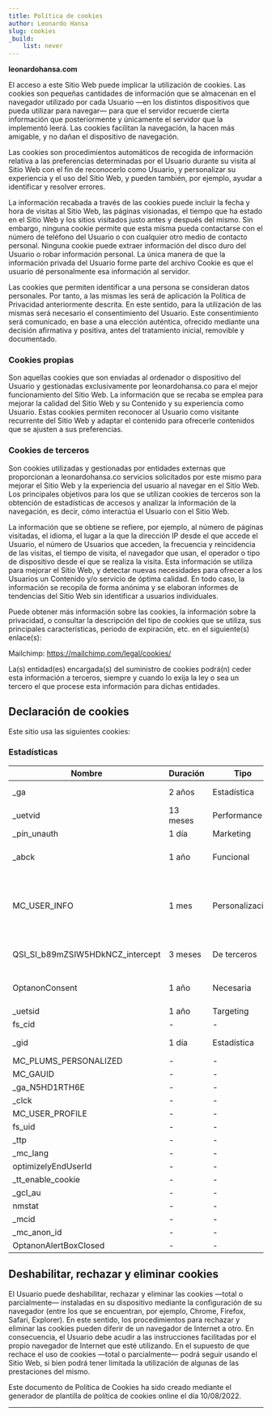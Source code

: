 ```yaml
---
title: Política de cookies
author: Leonardo Hansa
slug: cookies
_build:
    list: never
---
```


**leonardohansa.com**

El acceso a este Sitio Web puede implicar la utilización de cookies. Las cookies son pequeñas cantidades de información que se almacenan en el navegador utilizado por cada Usuario —en los distintos dispositivos que pueda utilizar para navegar— para que el servidor recuerde cierta información que posteriormente y únicamente el servidor que la implementó leerá. Las cookies facilitan la navegación, la hacen más amigable, y no dañan el dispositivo de navegación.

Las cookies son procedimientos automáticos de recogida de información relativa a las preferencias determinadas por el Usuario durante su visita al Sitio Web con el fin de reconocerlo como Usuario, y personalizar su experiencia y el uso del Sitio Web, y pueden también, por ejemplo, ayudar a identificar y resolver errores.

La información recabada a través de las cookies puede incluir la fecha y hora de visitas al Sitio Web, las páginas visionadas, el tiempo que ha estado en el Sitio Web y los sitios visitados justo antes y después del mismo. Sin embargo, ninguna cookie permite que esta misma pueda contactarse con el número de teléfono del Usuario o con cualquier otro medio de contacto personal. Ninguna cookie puede extraer información del disco duro del Usuario o robar información personal. La única manera de que la información privada del Usuario forme parte del archivo Cookie es que el usuario dé personalmente esa información al servidor.

Las cookies que permiten identificar a una persona se consideran datos personales. Por tanto, a las mismas les será de aplicación la Política de Privacidad anteriormente descrita. En este sentido, para la utilización de las mismas será necesario el consentimiento del Usuario. Este consentimiento será comunicado, en base a una elección auténtica, ofrecido mediante una decisión afirmativa y positiva, antes del tratamiento inicial, removible y documentado.

### Cookies propias
Son aquellas cookies que son enviadas al ordenador o dispositivo del Usuario y gestionadas exclusivamente por leonardohansa.co para el mejor funcionamiento del Sitio Web. La información que se recaba se emplea para mejorar la calidad del Sitio Web y su Contenido y su experiencia como Usuario. Estas cookies permiten reconocer al Usuario como visitante recurrente del Sitio Web y adaptar el contenido para ofrecerle contenidos que se ajusten a sus preferencias.

### Cookies de terceros
Son cookies utilizadas y gestionadas por entidades externas que proporcionan a leonardohansa.co servicios solicitados por este mismo para mejorar el Sitio Web y la experiencia del usuario al navegar en el Sitio Web. Los principales objetivos para los que se utilizan cookies de terceros son la obtención de estadísticas de accesos y analizar la información de la navegación, es decir, cómo interactúa el Usuario con el Sitio Web.

La información que se obtiene se refiere, por ejemplo, al número de páginas visitadas, el idioma, el lugar a la que la dirección IP desde el que accede el Usuario, el número de Usuarios que acceden, la frecuencia y reincidencia de las visitas, el tiempo de visita, el navegador que usan, el operador o tipo de dispositivo desde el que se realiza la visita. Esta información se utiliza para mejorar el Sitio Web, y detectar nuevas necesidades para ofrecer a los Usuarios un Contenido y/o servicio de óptima calidad. En todo caso, la información se recopila de forma anónima y se elaboran informes de tendencias del Sitio Web sin identificar a usuarios individuales.

Puede obtener más información sobre las cookies, la información sobre la privacidad, o consultar la descripción del tipo de cookies que se utiliza, sus principales características, periodo de expiración, etc. en el siguiente(s) enlace(s):

Mailchimp: https://mailchimp.com/legal/cookies/

La(s) entidad(es) encargada(s) del suministro de cookies podrá(n) ceder esta información a terceros, siempre y cuando lo exija la ley o sea un tercero el que procese esta información para dichas entidades.

## Declaración de cookies

Este sitio usa las siguientes cookies:

### Estadísticas

| Nombre      |  Duración | Tipo | Finalidad |
|-------------|----------|------|-----------|
| _ga         | 2 años   | Estadística| Cuenta visitas    |
| _uetvid     | 13 meses  | Performance    |            Seguimiento de visitas |
| _pin_unauth | 1 día     | Marketing    |  Desconocida    |
| _abck  | 1 año | Funcional   | Protección frente a hackers   |
| MC_USER_INFO | 1 mes  | Personalización   | Preferencias del visitante como el correo electrónico de registro          |
| QSI_SI_b89mZSIW5HDkNCZ_intercept | 3 meses   | De terceros| Necesaria para el sitio web |
| OptanonConsent | 1 año  | Necesaria  |   Información sobre cookies   |
| _uetsid | 1 año    | Targeting|      |  Bing la usa para mostrar anuncios relevantes para el usuario     |
| fs_cid |   -   |   -   |     -      |
| _gid |  1 día     |   Estadística   |  Conteo de visitas    |
| MC_PLUMS_PERSONALIZED |   - | -  |   -   |    -  |
| MC_GAUID |    -   |     -      | -|
| _ga_N5HD1RTH6E |    -   |      -|-     |
| _clck |   -    |    -       | -|
| MC_USER_PROFILE |   -   |      -|  -   |
| fs_uid |   -    |     -      |-|
| _ttp |    -   |       -    | -|
| _mc_lang |  -     |     -      |-|
| optimizelyEndUserId |    -   |     -    |-|
| _tt_enable_cookie |     -  |      -     |-|
| _gcl_au |    -   |      -     |-|
| nmstat |    -   |       -    |-|
| _mcid |     -  |        -   |-|
| _mc_anon_id | -     |    -       |-|
| OptanonAlertBoxClosed |     -  |    -       |-|



## Deshabilitar, rechazar y eliminar cookies
El Usuario puede deshabilitar, rechazar y eliminar las cookies —total o parcialmente— instaladas en su dispositivo mediante la configuración de su navegador (entre los que se encuentran, por ejemplo, Chrome, Firefox, Safari, Explorer). En este sentido, los procedimientos para rechazar y eliminar las cookies pueden diferir de un navegador de Internet a otro. En consecuencia, el Usuario debe acudir a las instrucciones facilitadas por el propio navegador de Internet que esté utilizando. En el supuesto de que rechace el uso de cookies —total o parcialmente— podrá seguir usando el Sitio Web, si bien podrá tener limitada la utilización de algunas de las prestaciones del mismo.

Este documento de Política de Cookies ha sido creado mediante el generador de plantilla de política de cookies online el día 10/08/2022.

***

